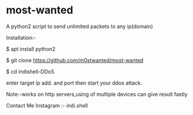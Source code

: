 # most-wanted

A python2 script to send unlimited packets to any ip(domain)

Installation:-

$ apt install python2

$ git clone https://github.com/m0stwanted/most-wanted

$ cd indishell-DDoS

enter target ip add. and port then start your ddos attack.

Note:-works on http servers,using of multiple devices can give result fastly


Contact Me 
Instagram :- indi.shell
